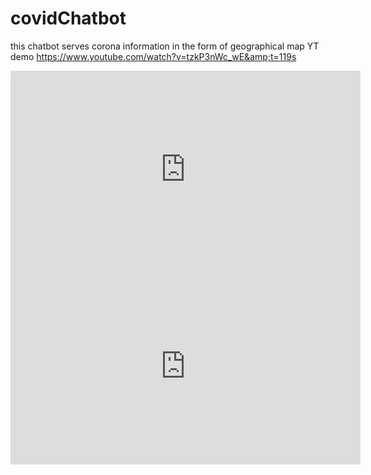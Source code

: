 # covidChatbot
this chatbot serves corona information in the form of geographical map YT demo https://www.youtube.com/watch?v=tzkP3nWc_wE&amp;t=119s



<iframe width="560" height="315" src="https://www.youtube.com/embed/EMjIB-Dn0YY" frameborder="0" allow="accelerometer; autoplay; encrypted-media; gyroscope; picture-in-picture" allowfullscreen></iframe>



<iframe width="560" height="315" src="https://www.youtube.com/embed/EMjIB-Dn0YY" frameborder="0" allow="accelerometer; autoplay; encrypted-media; gyroscope; picture-in-picture" allowfullscreen></iframe>
